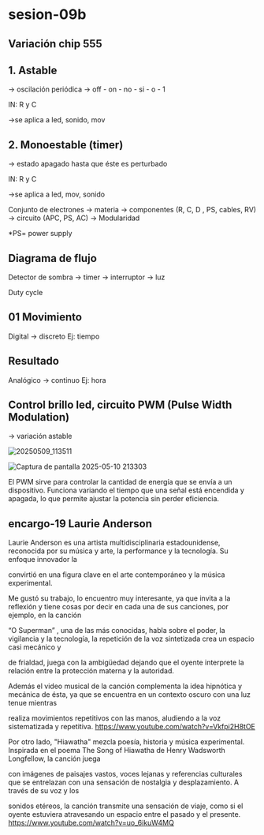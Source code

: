 # sesion-09b

## Variación chip 555

## 1. Astable

 -> oscilación periódica -> off - on - no - si - o - 1

IN: R y C

->se aplica a led, sonido, mov

## 2. Monoestable (timer)

-> estado apagado hasta que éste es perturbado

IN: R y C

->se aplica a led, mov, sonido

Conjunto de electrones -> materia -> componentes (R, C, D , PS, cables, RV) -> circuito (APC, PS, AC) -> Modularidad

*PS= power supply

## Diagrama de flujo

Detector de sombra -> timer -> interruptor -> luz

Duty cycle

## 01 Movimiento

Digital -> discreto
Ej: tiempo

## Resultado

Analógico -> continuo
Ej: hora

## Control brillo led, circuito PWM (Pulse Width Modulation)

-> variación astable

![20250509_113511](https://github.com/user-attachments/assets/e8833b18-9291-43ae-a037-d50940b3da4d)

![Captura de pantalla 2025-05-10 213303](https://github.com/user-attachments/assets/c7d6902d-f7b9-4c02-a8f4-e3c624eaf141)

El PWM sirve para controlar la cantidad de energía que se envía a un dispositivo. Funciona variando el tiempo que una señal está encendida y apagada, lo que permite ajustar la potencia sin perder eficiencia.

## encargo-19 Laurie Anderson

Laurie Anderson es una artista multidisciplinaria estadounidense, reconocida por su música y arte, la performance y la tecnología. Su enfoque innovador la

convirtió en una figura clave en el arte contemporáneo y la música experimental.

Me gustó su trabajo, lo encuentro muy interesante, ya que invita a la reflexión y tiene cosas por decir en cada una de sus canciones, por ejemplo, en la canción  

“O Superman” , una de las más conocidas, habla sobre el poder, la vigilancia y la tecnología, la repetición de la voz sintetizada crea un espacio casi mecánico y

de frialdad, juega con la ambigüedad dejando que el oyente interprete la relación entre la protección materna y la autoridad.

Además el video musical de la canción complementa la idea hipnótica y mecánica de ésta, ya que se encuentra en un contexto oscuro con una luz tenue mientras

realiza movimientos repetitivos con las manos, aludiendo a la voz sistematizada y repetitiva.
<https://www.youtube.com/watch?v=Vkfpi2H8tOE>

Por otro lado, "Hiawatha" mezcla poesía, historia y música experimental. Inspirada en el poema The Song of Hiawatha de Henry Wadsworth Longfellow, la canción juega

con imágenes de paisajes vastos, voces lejanas y referencias culturales que se entrelazan con una sensación de nostalgia y desplazamiento. A través de su voz y los

sonidos etéreos, la canción transmite una sensación de viaje, como si el oyente estuviera atravesando un espacio entre el pasado y el presente.
<https://www.youtube.com/watch?v=uo_6ikuW4MQ>
